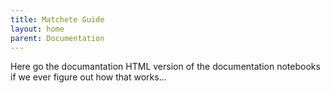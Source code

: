 ```yaml
---
title: Matchete Guide
layout: home
parent: Documentation
---
```


Here go the documantation HTML version of the documentation notebooks if we ever figure out how that works...

